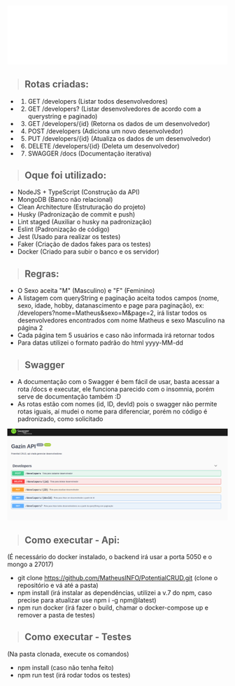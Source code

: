 ![alt text](./public/img/logo.png "PotentialCRUD")

>## Rotas criadas:
-  1. GET /developers (Listar todos desenvolvedores)
-  2. GET /developers? (Listar desenvolvedores de acordo com a querystring e paginado)
-  3. GET /developers/{id} (Retorna os dados de um desenvolvedor)
-  4. POST /developers (Adiciona um novo desenvolvedor)
-  5. PUT /developers/{id} (Atualiza os dados de um desenvolvedor)
-  6. DELETE /developers/{id} (Deleta um desenvolvedor)
-  7. SWAGGER /docs (Documentação iterativa)

>## Oque foi utilizado:
-  NodeJS + TypeScript (Construção da API)
-  MongoDB (Banco não relacional) 
-  Clean Architecture (Estruturação do projeto)
-  Husky (Padronização de commit e push)
-  Lint staged (Auxiliar o husky na padronização)
-  Eslint (Padronização de código)
-  Jest (Usado para realizar os testes)
-  Faker (Criação de dados fakes para os testes)
-  Docker (Criado para subir o banco e os servidor)

>## Regras:
- O Sexo aceita "M" (Masculino) e "F" (Feminino)
- A listagem com queryString e paginação aceita todos campos (nome, sexo, idade, hobby, datanascimento e page para paginação), ex: /developers?nome=Matheus&sexo=M&page=2, irá listar todos os desenvolvedores encontrados com nome Matheus e sexo Masculino na página 2
- Cada página tem 5 usuários e caso não informada irá retornar todos
- Para datas utilizei o formato padrão do html yyyy-MM-dd

>## Swagger
- A documentação com o Swagger é bem fácil de usar, basta acessar a rota /docs e executar, ele funciona parecido com o insomnia, porém serve de documentação também :D
- As rotas estão com nomes (id, ID, devId) pois o swagger não permite rotas iguais, aí mudei o nome para diferenciar, porém no código é padronizado, como solicitado

![alt text](./public/img/swagger.png "Swagger")

>## Como executar - Api:
(É necessário do docker instalado, o backend irá usar a porta 5050 e o mongo a 27017)
-  git clone https://github.com/MatheusINFO/PotentialCRUD.git (clone o repositório e vá até a pasta)
-  npm install (irá instalar as dependências, utilizei a v.7 do npm, caso precise para atualizar use npm i -g npm@latest)
-  npm run docker (irá fazer o build, chamar o docker-compose up e remover a pasta de testes)

>## Como executar - Testes
(Na pasta clonada, execute os comandos)
- npm install (caso não tenha feito)
- npm run test (irá rodar todos os testes)

